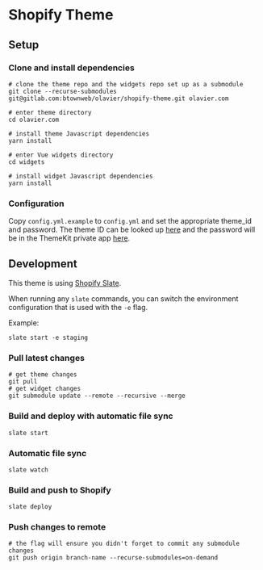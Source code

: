 # Shopify Theme

## Setup

### Clone and install dependencies
```
# clone the theme repo and the widgets repo set up as a submodule
git clone --recurse-submodules git@gitlab.com:btownweb/olavier/shopify-theme.git olavier.com

# enter theme directory
cd olavier.com

# install theme Javascript dependencies
yarn install

# enter Vue widgets directory
cd widgets

# install widget Javascript dependencies
yarn install
```

### Configuration

Copy `config.yml.example` to `config.yml` and set the appropriate theme_id and password.  The theme ID can be looked up [here](https://loomandloft.myshopify.com/admin/themes.xml) and the password will be in the ThemeKit private app [here](https://loomandloft.myshopify.com/admin/apps/private).

## Development

This theme is using [Shopify Slate](https://shopify.github.io/slate/).

When running any `slate` commands, you can switch the environment configuration that is used with the `-e` flag.

Example:
```
slate start -e staging
```

### Pull latest changes
```
# get theme changes
git pull
# get widget changes
git submodule update --remote --recursive --merge
```

### Build and deploy with automatic file sync
```
slate start
```

### Automatic file sync
```
slate watch
```

### Build and push to Shopify
```
slate deploy
```

### Push changes to remote
```
# the flag will ensure you didn't forget to commit any submodule changes
git push origin branch-name --recurse-submodules=on-demand
```

